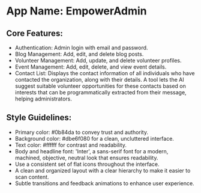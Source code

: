 # **App Name**: EmpowerAdmin

## Core Features:

- Authentication: Admin login with email and password.
- Blog Management: Add, edit, and delete blog posts.
- Volunteer Management: Add, update, and delete volunteer profiles.
- Event Management: Add, edit, delete, and view event details.
- Contact List: Displays the contact information of all individuals who have contacted the organization, along with their details. A tool lets the AI suggest suitable volunteer opportunities for these contacts based on interests that can be programmatically extracted from their message, helping administrators.

## Style Guidelines:

- Primary color: #0b84da to convey trust and authority.
- Background color: #dbe6f080 for a clean, uncluttered interface.
- Text color: #ffffff for contrast and readability.
- Body and headline font: 'Inter', a sans-serif font for a modern, machined, objective, neutral look that ensures readability.
- Use a consistent set of flat icons throughout the interface.
- A clean and organized layout with a clear hierarchy to make it easier to scan content.
- Subtle transitions and feedback animations to enhance user experience.